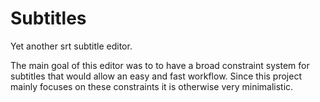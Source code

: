 # Subtitles
Yet another srt subtitle editor.

The main goal of this editor was to to have a broad constraint system for subtitles that would allow an easy and fast workflow.
Since this project mainly focuses on these constraints it is otherwise very minimalistic.
